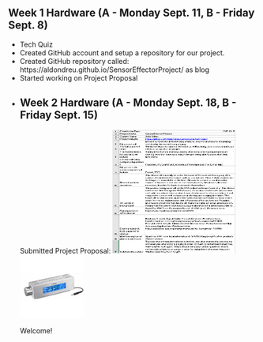 <html>
  <head>
        <h2>Week 1 Hardware (A - Monday Sept. 11, B - Friday Sept. 8)</h2>
  </head>
  <body>
<ul>
  <li>Tech Quiz</li>
  <li>Created GitHub account and setup a repository for our project.</li>
  <li>Created GitHub repository called: https://aldondreu.github.io/SensorEffectorProject/ as blog</li>
  <li>Started working on Project Proposal</li>
  
 <head> 
  <li><h2>Week 2 Hardware (A - Monday Sept. 18, B - Friday Sept. 15)</h2></li>
 </head>
 Submitted Project Proposal:
<img src="https://raw.githubusercontent.com/AldoNdreu/SensorEffectorProject/master/pictures/AldoNdreuProposal.PNG" alt="Budget" width="250" height="250"><br>


<img src="https://raw.githubusercontent.com/AldoNdreu/SensorEffectorProject/master/pictures/radio.JPG" alt="RadioPic" width="128" height="128">

<p>Welcome!</p>
</body>
  </html>
